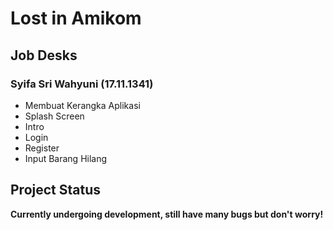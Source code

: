# Lost in Amikom

## Job Desks
### Syifa Sri Wahyuni (17.11.1341)
- Membuat Kerangka Aplikasi
- Splash Screen
- Intro
- Login
- Register
- Input Barang Hilang

## Project Status
**Currently undergoing development, still have many bugs but don't worry!**